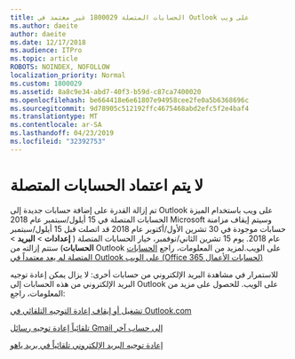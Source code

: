 ```yaml
---
title: الحسابات المتصلة 1800029 غير معتمد في Outlook على ويب
ms.author: daeite
author: daeite
ms.date: 12/17/2018
ms.audience: ITPro
ms.topic: article
ROBOTS: NOINDEX, NOFOLLOW
localization_priority: Normal
ms.custom: 1800029
ms.assetid: 8a8c9e34-abd7-40f3-b59d-c87ca7400020
ms.openlocfilehash: be664418e6e61807e94958cee2fe0a5b6368696c
ms.sourcegitcommit: 9d78905c512192ffc4675468abd2efc5f2e4baf4
ms.translationtype: MT
ms.contentlocale: ar-SA
ms.lasthandoff: 04/23/2019
ms.locfileid: "32392753"
---
```

# <a name="connected-accounts-are-no-longer-supported"></a>لا يتم اعتماد الحسابات المتصلة

تم إزالة القدرة على إضافة حسابات جديدة إلى Outlook على ويب باستخدام الميزة الحسابات المتصلة في 15 أيلول/سبتمبر عام 2018 Microsoft وسيتم إيقاف مزامنة حسابات موجودة في 30 تشرين الأول/أكتوبر عام 2018 قد اتصلت قبل 15 أيلول/سبتمبر عام 2018. يوم 15 تشرين الثاني/نوفمبر، خيار الحسابات المتصلة ( **إعدادات** \> **البريد** \> **الحسابات**) ستتم إزالته من Outlook على الويب.لمزيد من المعلومات، راجع [الحسابات المتصلة لم يعد معتمداً في Outlook على الويب (Office 365 لحسابات الأعمال)](https://support.office.com/article/Connected-accounts-is-no-longer-supported-in-Outlook-on-the-web-Office-365-for-business-accounts-5cc526bf-e928-4a99-8b9f-5e089df7d887)
  
للاستمرار في مشاهدة البريد الإلكتروني من حسابات أخرى: لا يزال يمكن إعادة توجيه البريد الإلكتروني من هذه الحسابات إلى Outlook على الويب. للحصول على مزيد من المعلومات، راجع:
  
[تشغيل أو إيقاف إعادة التوجيه التلقائي في Outlook.com](https://go.microsoft.com/fwlink/?linkid=2038346)
  
[تلقائياً إعادة توجيه رسائل Gmail إلى حساب آخر](https://support.google.com/mail/answer/10957?hl=en)
  
[إعادة توجيه البريد الإلكتروني تلقائياً في بريد ياهو](https://help.yahoo.com/kb/SLN22028.mdl?guccounter=1)
  

